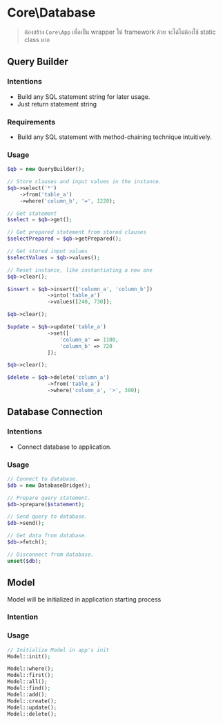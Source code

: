 # Core\Database

> ต้องสร้าง `Core\App` เพื่อเป็น wrapper ให้ framework ด้วย จะได้ไม่ต้องใช้ static class มาก

## Query Builder
### Intentions
- Build any SQL statement string for later usage.
- Just return statement string

### Requirements
- Build any SQL statement with method-chaining technique intuitively.

### Usage
```php
$qb = new QueryBuilder();

// Store clauses and input values in the instance.
$qb->select('*')
    ->from('table_a')
    ->where('column_b', '=', 1220);

// Get statement
$select = $qb->get();

// Get prepared statement from stored clauses
$selectPrepared = $qb->getPrepared();

// Get stored input values
$selectValues = $qb->values();

// Reset instance, like instantiating a new one
$qb->clear();

$insert = $qb->insert(['column_a', 'column_b'])
             ->into('table_a')
             ->values([240, 730]);

$qb->clear();

$update = $qb->update('table_a')
             ->set([
                 'column_a' => 1100,
                 'column_b' => 720
             ]);

$qb->clear();

$delete = $qb->delete('column_a')
             ->from('table_a')
             ->where('column_a', '>', 300);
```

## Database Connection
### Intentions
- Connect database to application.

### Usage
```php
// Connect to database.
$db = new DatabaseBridge();

// Prepare query statement.
$db->prepare($statement);

// Send query to database.
$db->send();

// Get data from database.
$db->fetch();

// Disconnect from database.
unset($db);
```

## Model
Model will be initialized in application starting process

### Intention


### Usage
```php
// Initialize Model in app's init
Model::init();

Model::where();
Model::first();
Model::all();
Model::find();
Model::add();
Model::create();
Model::update();
Model::delete();
```
